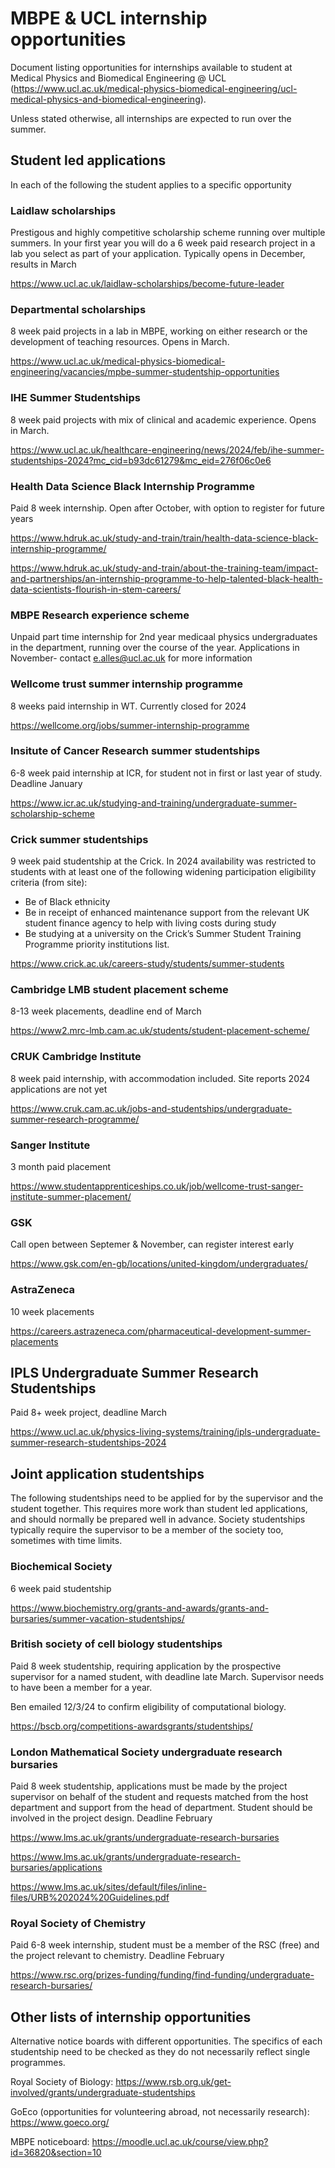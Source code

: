 # MBPE & UCL internship opportunities

Document listing opportunities for internships available to student at Medical Physics and Biomedical Engineering @ UCL (https://www.ucl.ac.uk/medical-physics-biomedical-engineering/ucl-medical-physics-and-biomedical-engineering).

Unless stated otherwise, all internships are expected to run over the summer.

## Student led applications

In each of the following the student applies to a specific opportunity

### Laidlaw scholarships

Prestigous and highly competitive scholarship scheme running over multiple summers. In your first year you will do a 6 week paid research project in a lab you select as part of your application. Typically opens in December, results in March

https://www.ucl.ac.uk/laidlaw-scholarships/become-future-leader

### Departmental scholarships

8 week paid projects in a lab in MBPE, working on either research or the development of teaching resources. Opens in March.

https://www.ucl.ac.uk/medical-physics-biomedical-engineering/vacancies/mpbe-summer-studentship-opportunities

### IHE Summer Studentships

8 week paid projects with mix of clinical and academic experience. Opens in March.

https://www.ucl.ac.uk/healthcare-engineering/news/2024/feb/ihe-summer-studentships-2024?mc_cid=b93dc61279&mc_eid=276f06c0e6

### Health Data Science Black Internship Programme

Paid 8 week internship. Open after October, with option to register for future years

https://www.hdruk.ac.uk/study-and-train/train/health-data-science-black-internship-programme/

https://www.hdruk.ac.uk/study-and-train/about-the-training-team/impact-and-partnerships/an-internship-programme-to-help-talented-black-health-data-scientists-flourish-in-stem-careers/

### MBPE Research experience scheme

Unpaid part time internship for 2nd year medicaal physics undergraduates in the department, running over the course of the year. Applications in November- contact e.alles@ucl.ac.uk for more information

### Wellcome trust summer internship programme

8 weeks paid internship in WT. Currently closed for 2024

https://wellcome.org/jobs/summer-internship-programme

### Insitute of Cancer Research summer studentships

6-8 week paid internship at ICR, for student not in first or last year of study. Deadline January

https://www.icr.ac.uk/studying-and-training/undergraduate-summer-scholarship-scheme

### Crick summer studentships

9 week paid studentship at the Crick. In 2024 availability was restricted to students with at least one of the following widening participation eligibility criteria (from site):

- Be of Black ethnicity
- Be in receipt of enhanced maintenance support from the relevant UK student finance agency to help with living costs during study
- Be studying at a university on the Crick’s Summer Student Training Programme priority institutions list.

https://www.crick.ac.uk/careers-study/students/summer-students

### Cambridge LMB student placement scheme

8-13 week placements, deadline end of March

https://www2.mrc-lmb.cam.ac.uk/students/student-placement-scheme/

### CRUK Cambridge Institute

8 week paid internship, with accommodation included. Site reports 2024 applications are not yet

https://www.cruk.cam.ac.uk/jobs-and-studentships/undergraduate-summer-research-programme/

### Sanger Institute

3 month paid placement

https://www.studentapprenticeships.co.uk/job/wellcome-trust-sanger-institute-summer-placement/

### GSK 

Call open between Septemer & November, can register interest early

https://www.gsk.com/en-gb/locations/united-kingdom/undergraduates/

### AstraZeneca

10 week placements

https://careers.astrazeneca.com/pharmaceutical-development-summer-placements

## IPLS Undergraduate Summer Research Studentships

Paid 8+ week project, deadline March

https://www.ucl.ac.uk/physics-living-systems/training/ipls-undergraduate-summer-research-studentships-2024

## Joint application studentships

The following studentships need to be applied for by the supervisor and the student together. This requires more work than student led applications, and should normally be prepared well in advance. Society studentships typically require the supervisor to be a member of the society too, sometimes with time limits.

### Biochemical Society

6 week paid studentship

https://www.biochemistry.org/grants-and-awards/grants-and-bursaries/summer-vacation-studentships/

### British society of cell biology studentships

Paid 8 week studentship, requiring application by the prospective supervisor for a named student, with deadline late March. Supervisor needs to have been a member for a year.

Ben emailed 12/3/24 to confirm eligibility of computational biology.

https://bscb.org/competitions-awardsgrants/studentships/

### London Mathematical Society undergraduate research bursaries

Paid 8 week studentship, applications must be made by the project supervisor on behalf of the student and requests matched from the host department and support from the head of department. Student should be involved in the project design. Deadline February

https://www.lms.ac.uk/grants/undergraduate-research-bursaries

https://www.lms.ac.uk/grants/undergraduate-research-bursaries/applications

https://www.lms.ac.uk/sites/default/files/inline-files/URB%202024%20Guidelines.pdf

### Royal Society of Chemistry

Paid 6-8 week internship, student must be a member of the RSC (free) and the project relevant to chemistry. Deadline February

https://www.rsc.org/prizes-funding/funding/find-funding/undergraduate-research-bursaries/

## Other lists of internship opportunities

Alternative notice boards with different opportunities. The specifics of each studentship need to be checked as they do not necessarily reflect single programmes.

Royal Society of Biology: https://www.rsb.org.uk/get-involved/grants/undergraduate-studentships

GoEco (opportunities for volunteering abroad, not necessarily research): https://www.goeco.org/

MBPE noticeboard: https://moodle.ucl.ac.uk/course/view.php?id=36820&section=10

